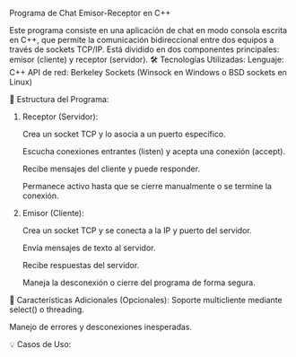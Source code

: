 Programa de Chat Emisor-Receptor en C++

Este programa consiste en una aplicación de chat en modo consola escrita en C++, que permite la comunicación bidireccional entre dos equipos a través de sockets TCP/IP. Está dividido en dos componentes principales: emisor (cliente) y receptor (servidor).
🛠 Tecnologías Utilizadas:
   Lenguaje: C++
   API de red: Berkeley Sockets (Winsock en Windows o BSD sockets en Linux)

🧩 Estructura del Programa:
1. Receptor (Servidor):

    Crea un socket TCP y lo asocia a un puerto específico.

    Escucha conexiones entrantes (listen) y acepta una conexión (accept).

    Recibe mensajes del cliente y puede responder.

    Permanece activo hasta que se cierre manualmente o se termine la conexión.

2. Emisor (Cliente):

    Crea un socket TCP y se conecta a la IP y puerto del servidor.

    Envía mensajes de texto al servidor.

    Recibe respuestas del servidor.

    Maneja la desconexión o cierre del programa de forma segura.

🔐 Características Adicionales (Opcionales):
   Soporte multicliente mediante select() o threading.

   Manejo de errores y desconexiones inesperadas.

💡 Casos de Uso:
